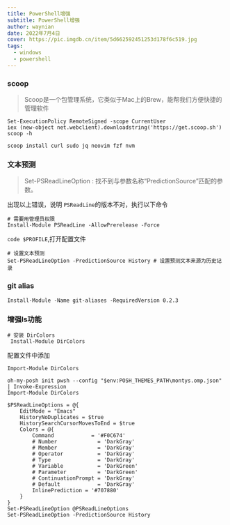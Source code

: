 ```yaml
---
title: PowerShell增强
subtitle: PowerShell增强
author: waynian
date: 2022年7月4日
cover: https://pic.imgdb.cn/item/5d662592451253d178f6c519.jpg
tags: 
  - windows
  - powershell
---
```


### scoop
> Scoop是一个包管理系统，它类似于Mac上的Brew，能帮我们方便快捷的管理软件
```shell
Set-ExecutionPolicy RemoteSigned -scope CurrentUser
iex (new-object net.webclient).downloadstring('https://get.scoop.sh')
scoop -h
```

```shell
scoop install curl sudo jq neovim fzf nvm
```

### 文本预测
> Set-PSReadLineOption : 找不到与参数名称“PredictionSource”匹配的参数。

出现以上错误，说明 `PSReadLine`的版本不对，执行以下命令
```shell
# 需要用管理员权限
Install-Module PSReadLine -AllowPrerelease -Force
```
`code $PROFILE`,打开配置文件
```shell
# 设置文本预测
Set-PSReadLineOption -PredictionSource History # 设置预测文本来源为历史记录
```

### git alias 
```
Install-Module -Name git-aliases -RequiredVersion 0.2.3
```
### 增强ls功能
```
# 安装 DirColors
 Install-Module DirColors
```
配置文件中添加
```
Import-Module DirColors
```

```
oh-my-posh init pwsh --config "$env:POSH_THEMES_PATH\montys.omp.json" | Invoke-Expression
Import-Module DirColors

$PSReadLineOptions = @{
    EditMode = "Emacs"
    HistoryNoDuplicates = $true
    HistorySearchCursorMovesToEnd = $true
    Colors = @{
        Command            = '#F0C674'
        # Number             = 'DarkGray'
        # Member             = 'DarkGray'
        # Operator           = 'DarkGray'
        # Type               = 'DarkGray'
        # Variable           = 'DarkGreen'
        # Parameter          = 'DarkGreen'
        # ContinuationPrompt = 'DarkGray'
        # Default            = 'DarkGray'
        InlinePrediction = '#707880'
    }
}
Set-PSReadLineOption @PSReadLineOptions
Set-PSReadLineOption -PredictionSource History
```